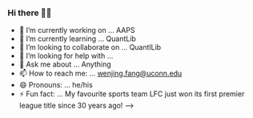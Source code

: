 ### Hi there 👋🤳

- 🔭 I’m currently working on ... AAPS
- 🌱 I’m currently learning ... QuantLib
- 👯 I’m looking to collaborate on ... QuantlLib
- 🤔 I’m looking for help with ...  
- 💬 Ask me about ... Anything
- 📫 How to reach me: ... wenjing.fang@uconn.edu
- 😄 Pronouns: ... he/his
- ⚡ Fun fact: ... My favourite sports team LFC just won its first premier league title since 30 years ago!
-->

